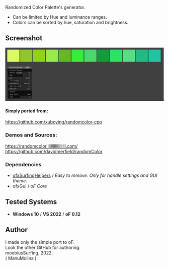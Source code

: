 
Randomized Color Palette's generator.  

- Can be limited by Hue and luminance ranges.  
- Colors can be sorted by hue, saturation and brightness.

## Screenshot
![](readme_images/Capture.PNG)

#### Simply ported from:  
https://github.com/xuboying/randomcolor-cpp 

### Demos and Sources:  
https://randomcolor.lllllllllllllllll.com/  
https://github.com/davidmerfield/randomColor  

### Dependencies
- [ofxSurfingHelpers](https://github.com/moebiussurfing/ofxSurfingHelpers) / _Easy to remove. Only for handle settings and GUI theme_.  
- ofxGui / _oF Core_

## Tested Systems
- **Windows 10** / **VS 2022** / **oF 0.12**

## Author
I made only the simple port to oF.  
Look the other GitHub for authoring.  
moebiusSurfing, 2022.  
( ManuMolina ) 
